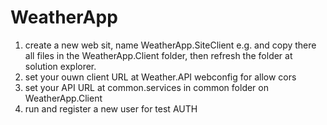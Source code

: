 # WeatherApp

1) create a new web sit, name WeatherApp.SiteClient e.g. and copy there all files in the WeatherApp.Client folder, then refresh the folder at solution explorer.
2) set your ouwn client URL at Weather.API webconfig for allow cors
3) set your API URL at common.services in common folder on WeatherApp.Client
4) run and register a new user for test AUTH
